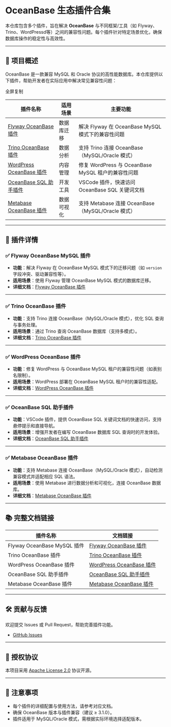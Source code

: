# OceanBase 生态插件合集

本仓库包含多个插件，旨在解决 **OceanBase** 与不同框架/工具（如 Flyway、Trino、WordPressd等）之间的兼容性问题。每个插件针对特定场景优化，确保数据库操作的稳定性与高效性。

------

## 🧩 项目概述

OceanBase 是一款兼容 MySQL 和 Oracle 协议的高性能数据库。本仓库提供以下插件，帮助开发者在实际应用中解决常见兼容性问题：

全屏复制

| 插件名称                                                                                                       | 适用场景   | 主要功能                                           |
|------------------------------------------------------------------------------------------------------------| ---------- | -------------------------------------------------- |
| [Flyway OceanBase 插件](./flyway-oceanbase-plugin/README_CN.md)      | 数据库迁移 | 解决 Flyway 在 OceanBase MySQL 模式下的兼容性问题  |
| [Trino OceanBase 插件](./trino-oceanbase-plugin/README_CN.md)        | 数据分析   | 支持 Trino 连接 OceanBase（MySQL/Oracle 模式）     |
| [WordPress OceanBase 插件](./wordpress-oceanbase-plugin/README_CN.md) | 内容管理   | 修复 WordPress 与 OceanBase MySQL 租户的兼容性问题 |
| [OceanBase SQL 助手插件](./oceanbase-sql-helper-plugin/README_CN.md) | 开发工具   | VSCode 插件，快速访问 OceanBase SQL 关键词文档     |
| [Metabase OceanBase 插件](./metabase-oceanbase-plugin/README_CN.md)  | 数据可视化 | 支持 Metabase 连接 OceanBase（MySQL/Oracle 模式）  |

------

## 📁 插件详情

### ✅ Flyway OceanBase MySQL 插件

- **功能**：解决 Flyway 在 OceanBase MySQL 模式下的迁移问题（如 `version` 字段冲突、驱动兼容性等）。
- **适用场景**：使用 Flyway 管理 OceanBase MySQL 模式的数据库迁移。
- **详细文档**：[Flyway OceanBase 插件](./flyway-oceanbase-plugin/README_CN.md)

------

### ✅ Trino OceanBase 插件

- **功能**：支持 Trino 连接 OceanBase（MySQL/Oracle 模式），优化 SQL 查询与事务处理。
- **适用场景**：通过 Trino 查询 OceanBase 数据库（支持多模式）。
- **详细文档**：[Trino OceanBase 插件](./trion-oceanbase-plugin/README_CN.md)

------

### ✅ WordPress OceanBase 插件

- **功能**：修复 WordPress 与 OceanBase MySQL 租户的兼容性问题（如表别名限制）。
- **适用场景**：WordPress 部署在 OceanBase MySQL 租户时的兼容性适配。
- **详细文档**：[WordPress OceanBase 插件](./wordpress-oceanbase-plugin/README_CN.md)

------

### ✅ OceanBase SQL 助手插件

- **功能**：VSCode 插件，提供 OceanBase SQL 关键词文档的快速访问，支持悬停提示和直接导航。
- **适用场景**：增强开发者在编写 OceanBase 数据库 SQL 查询时的开发体验。
- **详细文档**：[OceanBase SQL 助手插件](./oceanbase-sql-helper-plugin/README_CN.md)

------

### ✅ Metabase OceanBase 插件

- **功能**：支持 Metabase 连接 OceanBase（MySQL/Oracle 模式），自动检测兼容模式并适配相应 SQL 语法。
- **适用场景**：使用 Metabase 进行数据分析和可视化，连接 OceanBase 数据库。
- **详细文档**：[Metabase OceanBase 插件](./metabase-oceanbase-plugin/README_CN.md)

------

## 📚 完整文档链接

| 插件名称                    | 文档链接                                                     |
| --------------------------- | ------------------------------------------------------------ |
| Flyway OceanBase MySQL 插件 | [Flyway OceanBase 插件](./flyway-oceanbase-plugin/README_CN.md) |
| Trino OceanBase 插件        | [Trino OceanBase 插件](./trino-oceanbase-plugin/README_CN.md) |
| WordPress OceanBase 插件    | [WordPress OceanBase 插件](./wordpress-oceanbase-plugin/README_CN.md) |
| OceanBase SQL 助手插件      | [OceanBase SQL 助手插件](./oceanbase-sql-helper-plugin/README_CN.md) |
| Metabase OceanBase 插件     | [Metabase OceanBase 插件](./metabase-oceanbase-plugin/README_CN.md) |

------

## 🛠️ 贡献与反馈

欢迎提交 Issues 或 Pull Request，帮助完善插件功能。

- [GitHub Issues]( https://github.com/oceanbase/ecology-plugins/issues)

------

## 📄 授权协议

本项目采用 [Apache License 2.0](./LICENSE) 协议开源。

------

## 📌 注意事项

- 每个插件的详细配置与使用方法，请参考对应文档。
- 确保 OceanBase 版本与插件兼容（建议 ≥ 3.1.0）。
- 插件适用于 MySQL/Oracle 模式，需根据实际环境选择适配版本。